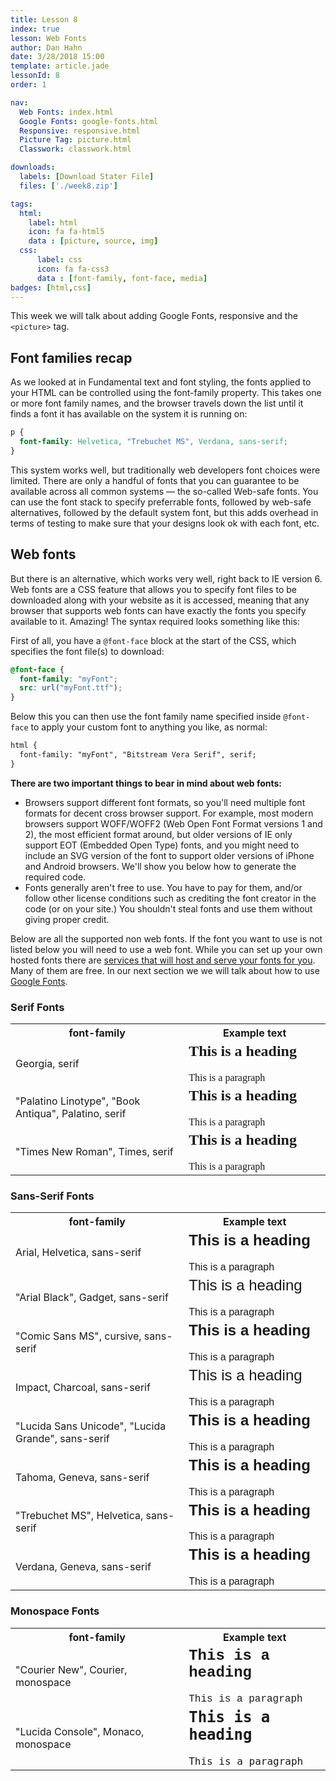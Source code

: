 ```yaml
---
title: Lesson 8
index: true
lesson: Web Fonts
author: Dan Hahn
date: 3/28/2018 15:00
template: article.jade
lessonId: 8
order: 1

nav:
  Web Fonts: index.html
  Google Fonts: google-fonts.html
  Responsive: responsive.html
  Picture Tag: picture.html
  Classwork: classwork.html

downloads:
  labels: [Download Stater File]
  files: ['./week8.zip']

tags:
  html:
    label: html
    icon: fa fa-html5
    data : [picture, source, img]
  css:
      label: css
      icon: fa fa-css3
      data : [font-family, font-face, media]
badges: [html,css]
---
```


This week we will talk about adding Google Fonts, responsive and the `<picture>` tag.

<span class="more"></span>

## Font families recap

As we looked at in Fundamental text and font styling, the fonts applied to your HTML can be controlled using the font-family property. This takes one or more font family names, and the browser travels down the list until it finds a font it has available on the system it is running on:

```css
p {
  font-family: Helvetica, "Trebuchet MS", Verdana, sans-serif;
}
```

This system works well, but traditionally web developers font choices were limited. There are only a handful of fonts that you can guarantee to be available across all common systems — the so-called Web-safe fonts. You can use the font stack to specify preferrable fonts, followed by web-safe alternatives, followed by the default system font, but this adds overhead in terms of testing to make sure that your designs look ok with each font, etc.

## Web fonts

But there is an alternative, which works very well, right back to IE version 6. Web fonts are a CSS feature that allows you to specify font files to be downloaded along with your website as it is accessed, meaning that any browser that supports web fonts can have exactly the fonts you specify available to it. Amazing! The syntax required looks something like this:

First of all, you have a `@font-face` block at the start of the CSS, which specifies the font file(s) to download:

```css
@font-face {
  font-family: "myFont";
  src: url("myFont.ttf");
}
```

Below this you can then use the font family name specified inside `@font-face` to apply your custom font to anything you like, as normal:

```html
html {
  font-family: "myFont", "Bitstream Vera Serif", serif;
}
```

**There are two important things to bear in mind about web fonts:**

- Browsers support different font formats, so you'll need multiple font formats for decent cross browser support. For example, most modern browsers support WOFF/WOFF2 (Web Open Font Format versions 1 and 2), the most efficient format around, but older versions of IE only support EOT (Embedded Open Type) fonts, and you might need to include an SVG version of the font to support older versions of iPhone and Android browsers. We'll show you below how to generate the required code.
- Fonts generally aren't free to use. You have to pay for them, and/or follow other license conditions such as crediting the font creator in the code (or on your site.) You shouldn't steal fonts and use them without giving proper credit.

Below are all the supported non web fonts. If the font you want to use is not listed below you will need to use a web font. While you can set up your own hosted fonts there are [services that will host and serve your fonts for you](https://www.smashingmagazine.com/2010/10/review-of-popular-web-font-embedding-services/). Many of them are free. In our next section we we will talk about how to use [Google Fonts](google-fonts.html).

### Serif Fonts

<table class="w3-table-all notranslate">
<tbody><tr>
<th style="width:55%">font-family</th>
<th>Example text</th>
</tr>
<tr>
<td>Georgia, serif</td>
<td><h2 style="margin-top:0px;font-family: Georgia, serif">This is a heading</h2><p style="margin-bottom:0px;font-family: Georgia, serif">This is a paragraph</p></td>
</tr>
<tr>
<td>"Palatino Linotype", "Book Antiqua", Palatino, serif</td>
<td><h2 style="margin-top:0px;font-family: 'Palatino Linotype', 'Book Antiqua', Palatino, serif">This is a heading</h2><p style="margin-bottom:0px;font-family: 'Palatino Linotype', 'Book Antiqua', Palatino, serif">This is a paragraph</p></td>
</tr>
<tr>
<td>"Times New Roman", Times, serif</td>
<td><h2 style="margin-top:0px;font-family: 'Times New Roman', Times, serif">This is a heading</h2><p style="margin-bottom:0px;font-family: 'Times New Roman', Times, serif">This is a paragraph</p></td>
</tr>
</tbody></table>

### Sans-Serif Fonts

<table class="w3-table-all notranslate">
<tbody><tr>
<th style="width:55%">font-family</th>
<th>Example text</th>
</tr>
<tr>
<td>Arial, Helvetica, sans-serif</td>
<td><h2 style="margin-top:0px;font-family: Arial, Helvetica, sans-serif;">This is a heading</h2><p style="margin-bottom:0px;font-family: Arial, Helvetica, sans-serif;">This is a paragraph</p></td>
</tr>
<tr>
<td>"Arial Black", Gadget, sans-serif</td>
<td><h2 style="margin-top:0px;font-family: Arial Black, Gadget, sans-serif;font-weight:normal;">This is a heading</h2><p style="margin-bottom:0px;font-family: Arial Black, Gadget, sans-serif">This is a paragraph</p></td>
</tr>
<tr>
<td>"Comic Sans MS", cursive, sans-serif</td>
<td><h2 style="margin-top:0px;font-family: 'Comic Sans MS', cursive, sans-serif">This is a heading</h2><p style="margin-bottom:0px;font-family: 'Comic Sans MS', cursive, sans-serif">This is a paragraph</p></td>
</tr>
<tr>
<td>Impact, Charcoal, sans-serif</td>
<td><h2 style="margin-top:0px;font-family: Impact, Charcoal, sans-serif;font-weight:normal">This is a heading</h2><p style="margin-bottom:0px;font-family: Impact, Charcoal, sans-serif">This is a paragraph</p></td>
</tr>
<tr>
<td>"Lucida Sans Unicode", "Lucida Grande", sans-serif</td>
<td><h2 style="margin-top:0px;font-family: 'Lucida Sans Unicode', 'Lucida Grande', sans-serif">This is a heading</h2><p style="margin-bottom:0px;font-family: 'Lucida Sans Unicode', 'Lucida Grande', sans-serif">This is a paragraph</p></td>
</tr>
<tr>
<td>Tahoma, Geneva, sans-serif</td>
<td><h2 style="margin-top:0px;font-family: Tahoma, Geneva, sans-serif">This is a heading</h2><p style="margin-bottom:0px;font-family: Tahoma, Geneva, sans-serif">This is a paragraph</p></td>
</tr>
<tr>
<td>"Trebuchet MS", Helvetica, sans-serif</td>
<td><h2 style="margin-top:0px;font-family: 'Trebuchet MS', Helvetica, sans-serif">This is a heading</h2><p style="margin-bottom:0px;font-family: 'Trebuchet MS', Helvetica, sans-serif">This is a paragraph</p></td>
</tr>
<tr>
<td>Verdana, Geneva, sans-serif</td>
<td><h2 style="margin-top:0px;font-family: Verdana, Geneva, sans-serif">This is a heading</h2><p style="margin-bottom:0px;font-family: Verdana, Geneva, sans-serif">This is a paragraph</p></td>
</tr>
</tbody></table>

### Monospace Fonts

<table class="w3-table-all notranslate">
<tbody><tr>
<th style="width:55%">font-family</th>
<th>Example text</th>
</tr>
<tr>
<td>"Courier New", Courier, monospace</td>
<td><h2 style="margin-top:0px;font-family: 'Courier New', Courier, monospace">This is a heading</h2><p style="margin-bottom:0px;font-family: 'Courier New', Courier, monospace">This is a paragraph</p></td>
</tr>
<tr>
<td>"Lucida Console", Monaco, monospace</td>
<td><h2 style="margin-top:0px;font-family: 'Lucida Console', Monaco, monospace">This is a heading</h2><p style="margin-bottom:0px;font-family: 'Lucida Console', Monaco, monospace">This is a paragraph</p></td>
</tr>
</tbody></table>
